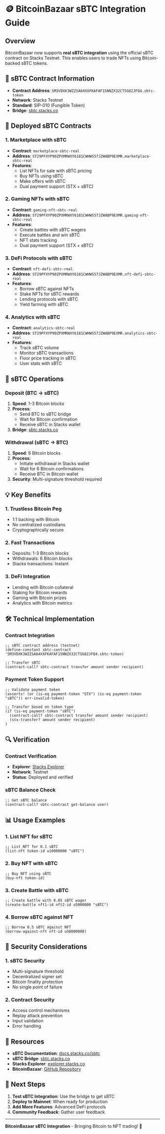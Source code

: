 # 🪙 BitcoinBazaar sBTC Integration Guide

## Overview

BitcoinBazaar now supports **real sBTC integration** using the official sBTC contract on Stacks Testnet. This enables users to trade NFTs using Bitcoin-backed sBTC tokens.

## 🔗 sBTC Contract Information

- **Contract Address**: `SM3VDXK3WZZSA84XXFKAFAF15NNZX32CTSG82JFQ4.sbtc-token`
- **Network**: Stacks Testnet
- **Standard**: SIP-010 (Fungible Token)
- **Bridge**: [sbtc.stacks.co](https://sbtc.stacks.co)

## 🚀 Deployed sBTC Contracts

### 1. Marketplace with sBTC
- **Contract**: `marketplace-sbtc-real`
- **Address**: `ST29PFXYP90ZPXMRWXY6181CWHWS57JZWABP9EXMR.marketplace-sbtc-real`
- **Features**:
  - List NFTs for sale with sBTC pricing
  - Buy NFTs using sBTC
  - Make offers with sBTC
  - Dual payment support (STX + sBTC)

### 2. Gaming NFTs with sBTC
- **Contract**: `gaming-nft-sbtc-real`
- **Address**: `ST29PFXYP90ZPXMRWXY6181CWHWS57JZWABP9EXMR.gaming-nft-sbtc-real`
- **Features**:
  - Create battles with sBTC wagers
  - Execute battles and win sBTC
  - NFT stats tracking
  - Dual payment support (STX + sBTC)

### 3. DeFi Protocols with sBTC
- **Contract**: `nft-defi-sbtc-real`
- **Address**: `ST29PFXYP90ZPXMRWXY6181CWHWS57JZWABP9EXMR.nft-defi-sbtc-real`
- **Features**:
  - Borrow sBTC against NFTs
  - Stake NFTs for sBTC rewards
  - Lending protocols with sBTC
  - Yield farming with sBTC

### 4. Analytics with sBTC
- **Contract**: `analytics-sbtc-real`
- **Address**: `ST29PFXYP90ZPXMRWXY6181CWHWS57JZWABP9EXMR.analytics-sbtc-real`
- **Features**:
  - Track sBTC volume
  - Monitor sBTC transactions
  - Floor price tracking in sBTC
  - User stats with sBTC

## 🔄 sBTC Operations

### Deposit (BTC → sBTC)
1. **Speed**: 1-3 Bitcoin blocks
2. **Process**:
   - Send BTC to sBTC bridge
   - Wait for Bitcoin confirmation
   - Receive sBTC in Stacks wallet
3. **Bridge**: [sbtc.stacks.co](https://sbtc.stacks.co)

### Withdrawal (sBTC → BTC)
1. **Speed**: 6 Bitcoin blocks
2. **Process**:
   - Initiate withdrawal in Stacks wallet
   - Wait for 6 Bitcoin confirmations
   - Receive BTC in Bitcoin wallet
3. **Security**: Multi-signature threshold required

## 💡 Key Benefits

### 1. Trustless Bitcoin Peg
- 1:1 backing with Bitcoin
- No centralized custodians
- Cryptographically secure

### 2. Fast Transactions
- Deposits: 1-3 Bitcoin blocks
- Withdrawals: 6 Bitcoin blocks
- Stacks transactions: Instant

### 3. DeFi Integration
- Lending with Bitcoin collateral
- Staking for Bitcoin rewards
- Gaming with Bitcoin prizes
- Analytics with Bitcoin metrics

## 🛠️ Technical Implementation

### Contract Integration
```clarity
;; sBTC contract address (testnet)
(define-constant sbtc-contract 'SM3VDXK3WZZSA84XXFKAFAF15NNZX32CTSG82JFQ4.sbtc-token)

;; Transfer sBTC
(contract-call? sbtc-contract transfer amount sender recipient)
```

### Payment Token Support
```clarity
;; Validate payment token
(asserts! (or (is-eq payment-token "STX") (is-eq payment-token "sBTC")) err-invalid-token)

;; Transfer based on token type
(if (is-eq payment-token "sBTC")
  (contract-call? sbtc-contract transfer amount sender recipient)
  (stx-transfer? amount sender recipient)
)
```

## 🔍 Verification

### Contract Verification
- **Explorer**: [Stacks Explorer](https://explorer.stacks.co)
- **Network**: Testnet
- **Status**: Deployed and verified

### sBTC Balance Check
```clarity
;; Get sBTC balance
(contract-call? sbtc-contract get-balance user)
```

## 📊 Usage Examples

### 1. List NFT for sBTC
```clarity
;; List NFT for 0.1 sBTC
(list-nft token-id u10000000 "sBTC")
```

### 2. Buy NFT with sBTC
```clarity
;; Buy NFT using sBTC
(buy-nft token-id)
```

### 3. Create Battle with sBTC
```clarity
;; Create battle with 0.05 sBTC wager
(create-battle nft1-id nft2-id u5000000 "sBTC")
```

### 4. Borrow sBTC against NFT
```clarity
;; Borrow 0.5 sBTC against NFT
(borrow-against-nft nft-id u50000000)
```

## 🚨 Security Considerations

### 1. sBTC Security
- Multi-signature threshold
- Decentralized signer set
- Bitcoin finality protection
- No single point of failure

### 2. Contract Security
- Access control mechanisms
- Replay attack prevention
- Input validation
- Error handling

## 🔗 Resources

- **sBTC Documentation**: [docs.stacks.co/sbtc](https://docs.stacks.co/concepts/sbtc)
- **sBTC Bridge**: [sbtc.stacks.co](https://sbtc.stacks.co)
- **Stacks Explorer**: [explorer.stacks.co](https://explorer.stacks.co)
- **BitcoinBazaar**: [GitHub Repository](https://github.com/bitcoinbazaar/bitcoinbazaar)

## 🎯 Next Steps

1. **Test sBTC Integration**: Use the bridge to get sBTC
2. **Deploy to Mainnet**: When ready for production
3. **Add More Features**: Advanced DeFi protocols
4. **Community Feedback**: Gather user feedback

---

**BitcoinBazaar sBTC Integration** - Bringing Bitcoin to NFT trading! 🚀
